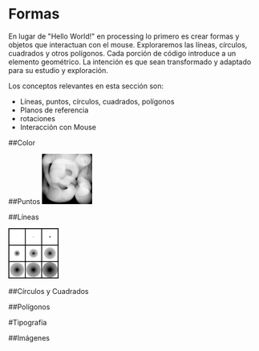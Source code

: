# Formas

En lugar de "Hello World!" en processing lo primero  es crear formas y objetos que interactuan con el mouse.  Exploraremos las líneas, círculos, cuadrados y otros polígonos.  Cada porción de código introduce a un elemento geométrico. La intención es que sean transformado y adaptado para su estudio y exploración.

Los conceptos relevantes en esta sección son:

* Líneas, puntos, círculos, cuadrados, polígonos
* Planos de referencia
* rotaciones
* Interacción con Mouse

##Color

##Puntos
<img src="https://github.com/ProcessingTEC/Formas/blob/master/P_S1_Points1/1283.jpg" width="100">

##Líneas

<img src="https://github.com/ProcessingTEC/Formas/blob/master/P_S1_Lines1/IMG_8903.JPG" width="100">

##Círculos y Cuadrados

##Polígonos

#Tipografía

##Imágenes

